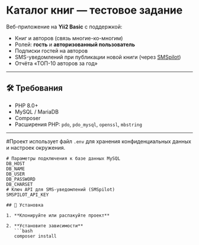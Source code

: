 # Каталог книг — тестовое задание

Веб-приложение на **Yii2 Basic** с поддержкой:
- Книг и авторов (связь многие-ко-многим)
- Ролей: **гость** и **авторизованный пользователь**
- Подписки гостей на авторов
- SMS-уведомлений при публикации новой книги (через [SMSpilot](https://smspilot.ru/))
- Отчёта «ТОП-10 авторов за год»

---

## 🛠 Требования

- PHP 8.0+
- MySQL / MariaDB
- Composer
- Расширения PHP: `pdo`, `pdo_mysql`, `openssl`, `mbstring`

---

#Проект использует файл `.env` для хранения конфиденциальных данных и настроек окружения.

```env
# Параметры подключения к базе данных MySQL
DB_HOST
DB_NAME
DB_USER
DB_PASSWORD       
DB_CHARSET
# Ключ API для SMS-уведомлений (SMSpilot)
SMSPILOT_API_KEY

## 🚀 Установка

1. **Клонируйте или распакуйте проект**

2. **Установите зависимости**
   ```bash
   composer install
